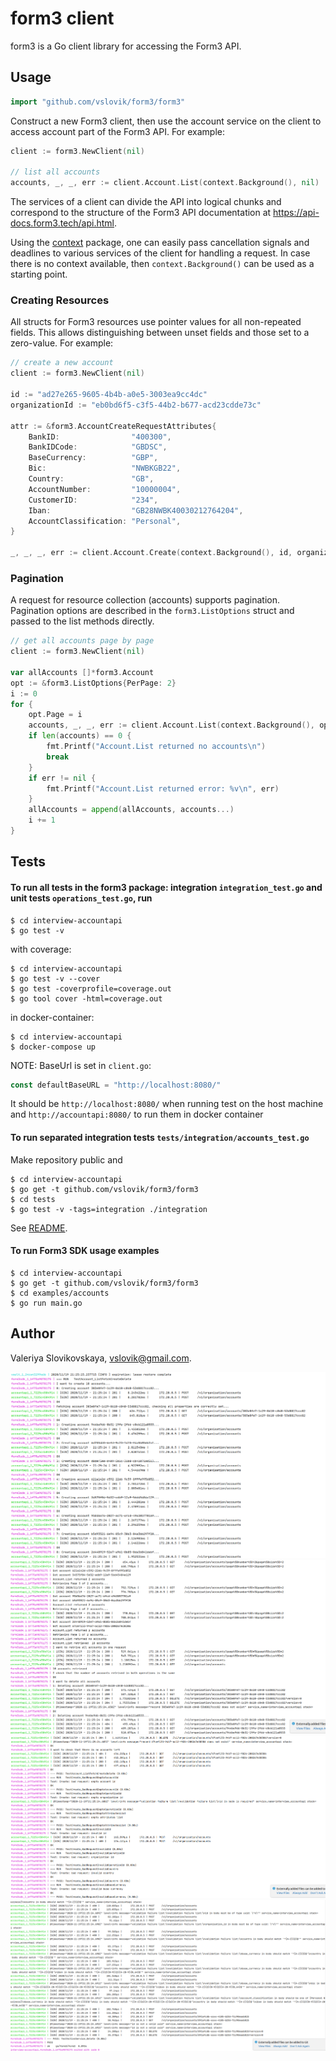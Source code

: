# form3 client #

form3 is a Go client library for accessing the Form3 API.

## Usage ##
```go
import "github.com/vslovik/form3/form3"	
```

Construct a new Form3 client, then use the account service on the client to
access account part of the Form3 API. For example:

```go
client := form3.NewClient(nil)

// list all accounts
accounts, _, _, err := client.Account.List(context.Background(), nil)
```

The services of a client can divide the API into logical chunks and correspond to
the structure of the Form3 API documentation at
https://api-docs.form3.tech/api.html.

Using the [context](https://godoc.org/context) package, one can easily
pass cancellation signals and deadlines to various services of the client for
handling a request. In case there is no context available, then `context.Background()`
can be used as a starting point.

### Creating Resources ###

All structs for Form3 resources use pointer values for all non-repeated fields.
This allows distinguishing between unset fields and those set to a zero-value.
For example:

```go
// create a new account
client := form3.NewClient(nil)

id := "ad27e265-9605-4b4b-a0e5-3003ea9cc4dc"
organizationId := "eb0bd6f5-c3f5-44b2-b677-acd23cdde73c"

attr := &form3.AccountCreateRequestAttributes{
    BankID:                "400300",
    BankIDCode:            "GBDSC",
    BaseCurrency:          "GBP",
    Bic:                   "NWBKGB22",
    Country:               "GB",
    AccountNumber:         "10000004",
    CustomerID:            "234",
    Iban:                  "GB28NWBK40030212764204",
    AccountClassification: "Personal",
}

_, _, _, err := client.Account.Create(context.Background(), id, organizationId, attr)
```

### Pagination ###

A request for resource collection (accounts) supports pagination. Pagination options are described in the
`form3.ListOptions` struct and passed to the list methods directly. 

```go
// get all accounts page by page
client := form3.NewClient(nil)

var allAccounts []*form3.Account
opt := &form3.ListOptions{PerPage: 2}
i := 0
for {
    opt.Page = i
    accounts, _, _, err := client.Account.List(context.Background(), opt)
    if len(accounts) == 0 {
        fmt.Printf("Account.List returned no accounts\n")
        break
    }
    if err != nil {
        fmt.Printf("Account.List returned error: %v\n", err)
    }
    allAccounts = append(allAccounts, accounts...)
    i += 1
}
```
## Tests ##

#### To run all tests in the form3 package: integration `integration_test.go` and unit tests `operations_test.go`, run

    $ cd interview-accountapi
    $ go test -v
    
with coverage:

    $ cd interview-accountapi
    $ go test -v --cover
    $ go test -coverprofile=coverage.out
    $ go tool cover -html=coverage.out
    
in docker-container:
   
    $ cd interview-accountapi
    $ docker-compose up
    
NOTE: BaseUrl is set in `client.go`:

```go
const defaultBaseURL = "http://localhost:8080/"
```
It should be `http://localhost:8080/` when running test on the host machine and `http://accountapi:8080/` to run them 
in docker container

#### To run separated integration tests `tests/integration/accounts_test.go`
Make repository public and

    $ cd interview-accountapi
    $ go get -t github.com/vslovik/form3/form3
    $ cd tests 
    $ go test -v -tags=integration ./integration

See [README](interview-accountapi/tests/README.md).
    
#### To run Form3 SDK usage examples

    $ cd interview-accountapi
    $ go get -t github.com/vslovik/form3/form3
    $ cd examples/accounts
    $ go run main.go

## Author

Valeriya Slovikovskaya, vslovik@gmail.com.

![test screen 1](https://github.com/vslovik/form3/blob/main/test_screens_1.png)
![test screen 2](https://github.com/vslovik/form3/blob/main/test_screens_2.png)
![test screen 3](https://github.com/vslovik/form3/blob/main/test_screens_3.png)
![test screen 4](https://github.com/vslovik/form3/blob/main/test_screens_4.png)


